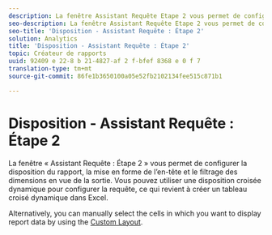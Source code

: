 ```yaml
---
description: La fenêtre Assistant Requête Etape 2 vous permet de configurer la disposition du rapport, la mise en forme d'en-tête et le filtrage des dimensions pour la sortie. Vous pouvez utiliser une disposition croisée dynamique pour configurer la requête, ce qui revient à créer un tableau croisé dynamique dans Excel.
seo-description: La fenêtre Assistant Requête Etape 2 vous permet de configurer la disposition du rapport, la mise en forme d'en-tête et le filtrage des dimensions pour la sortie. Vous pouvez utiliser une disposition croisée dynamique pour configurer la requête, ce qui revient à créer un tableau croisé dynamique dans Excel.
seo-title: 'Disposition - Assistant Requête : Étape 2'
solution: Analytics
title: 'Disposition - Assistant Requête : Étape 2'
topic: Créateur de rapports
uuid: 92409 e 22-8 b 21-4827-af 2 f-bfef 8368 e 0 f 7
translation-type: tm+mt
source-git-commit: 86fe1b3650100a05e52fb2102134fee515c871b1

---
```



# Disposition - Assistant Requête : Étape 2

La fenêtre « Assistant Requête : Étape 2 » vous permet de configurer la disposition du rapport, la mise en forme de l’en-tête et le filtrage des dimensions en vue de la sortie. Vous pouvez utiliser une disposition croisée dynamique pour configurer la requête, ce qui revient à créer un tableau croisé dynamique dans Excel.

Alternatively, you can manually select the cells in which you want to display report data by using the [Custom Layout](../../../analyze/report-builder/layout/configure-the-custom-layout.md#concept_F711B12D6BE74F4880E5F596C2848183).
